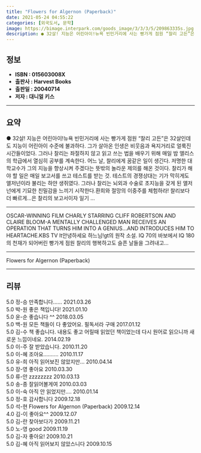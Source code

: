 ```yaml
---
title: "Flowers for Algernon (Paperback)"
date: 2021-05-24 04:55:22
categories: [외국도서, 문학]
image: https://bimage.interpark.com/goods_image/3/3/3/5/209863335s.jpg
description: ● 32살! 지능은 어린아이!뉴욕 빈민거리에 사는 빵가게 점원 “찰리 고든”은 32살인데도 지능이 어린아이 수준에 불과하다. 그가 살아온 인생은 비웃음과 욕지거리로 얼룩진 시간들이었다. 그러나 찰리는 좌절하지 않고 읽고 쓰는 법을 배우기 위해 매일 밤 앨리스의 학급에서 열심히 공부를
---
```


## **정보**

- **ISBN : 015603008X**
- **출판사 : Harvest Books**
- **출판일 : 20040714**
- **저자 : 대니얼 키스**

------



## **요약**

●  32살! 지능은 어린아이!뉴욕 빈민거리에 사는 빵가게 점원 “찰리 고든”은 32살인데도 지능이 어린아이 수준에 불과하다. 그가 살아온 인생은 비웃음과 욕지거리로 얼룩진 시간들이었다. 그러나 찰리는 좌절하지 않고 읽고 쓰는 법을 배우기 위해 매일 밤 앨리스의 학급에서 열심히 공부를 계속한다. 어느 날, 찰리에게 꿈같은 일이 생긴다. 저명한 대학교수가 그의 지능을 향상시켜 주겠다는 뜻밖의 놀라운 제의를 해온 것이다. 찰리가 해야 할 일은 매일 보고서를 쓰고 테스트를 받는 것. 테스트의 경쟁상대는 기가 막히게도 앨저넌이라 불리는 하얀 생쥐였다. 그러나 찰리는 뇌외과 수술로 초지능을 갖게 된 앨저넌에게 기묘한 친밀감을 느끼기 시작한다.환희와 절망의 이중주를 체험하라! 찰리보다 더 빠르게…은 찰리의 보고서이자 일기 ...

------

OSCAR-WINNING FILM CHARLY STARRING CLIFF ROBERTSON AND CLAIRE BLOOM-A MENTALLY CHALLENGED MAN RECEIVES AN OPERATION THAT TURNS HIM INTO A GENIUS...AND INTRODUCES HIM TO HEARTACHE.KBS TV lt안녕하세요 하느님!gt의 원작 소설. IQ 70의 바보에서 IQ 180의 천재가 되어버린 빵가게 점원 찰리의 행복하고도 슬픈 날들을 그려내고... 

------


Flowers for Algernon (Paperback) 

------


## **리뷰** 

5.0 정-승 만족합니다...... 2021.03.26 <br/>5.0 박-원 좋은 책입니다! 2021.01.10 <br/>5.0 윤-순 좋습니다 ^^ 2018.03.05 <br/>5.0 백-원 모든 책들이 다 좋았어요. 필독서라 구매 2017.01.12 <br/>5.0 김-수 책 좋습니다.  내용도 좋고 어릴때 읽었던 책이었는데 다시 원어로 읽으니까 새로운 느낌이네요. 2014.02.19 <br/>5.0 이-주 잘 받았습니다. 2010.11.20 <br/>5.0 이-혜 조아요.......... 2010.11.17 <br/>5.0 유-희 아직 읽어보진 않았지만... 2010.04.14 <br/>5.0 장-영 좋아요 2010.03.30 <br/>5.0 류-안 zzzzzzzz 2010.03.13 <br/>5.0 송-종 잘읽어볼게여 2010.03.03 <br/>5.0 이-숙 아직 안 읽었지만.... 2010.01.14 <br/>5.0 정-호 감사합니다 2009.12.18 <br/>5.0 석-현 Flowers for Algernon (Paperback) 2009.12.14 <br/>4.0 김-이 좋아요^^ 2009.12.07 <br/>5.0 김-란 찾아보다가  2009.11.21 <br/>5.0 노-영 good 2009.11.19 <br/>5.0 김-자 좋아요! 2009.10.21 <br/>5.0 김-혜 아직 읽어보지 않았스니다 2009.10.15 <br/>